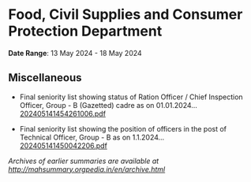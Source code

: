 # Food, Civil Supplies and Consumer Protection Department

**Date Range**: 13 May 2024 - 18 May 2024


## Miscellaneous
- Final seniority list showing status of Ration Officer / Chief Inspection Officer, Group - B (Gazetted) cadre as on 01.01.2024...\
  [202405141454261006.pdf](https://gr.maharashtra.gov.in/Site/Upload/Government%20Resolutions/English/202405141454261006.pdf)

- Final seniority list showing the position of officers in the post of Technical Officer, Group - B as on 1.1.2024...\
  [202405141450042206.pdf](https://gr.maharashtra.gov.in/Site/Upload/Government%20Resolutions/English/202405141450042206.pdf)


*Archives of earlier summaries are available at http://mahsummary.orgpedia.in/en/archive.html*
